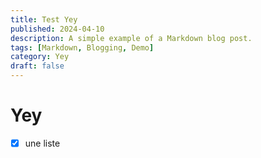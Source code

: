```yaml
---
title: Test Yey
published: 2024-04-10
description: A simple example of a Markdown blog post.
tags: [Markdown, Blogging, Demo]
category: Yey
draft: false
---
```


# Yey

- [x] une liste
